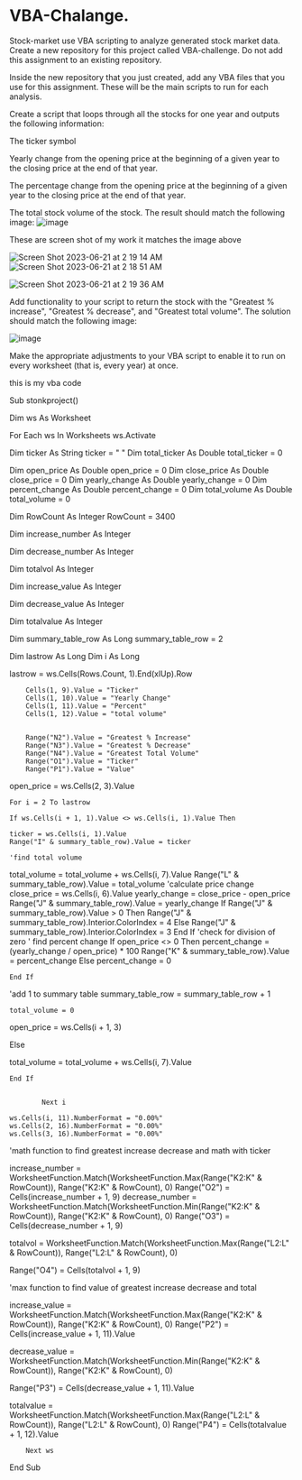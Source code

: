 # VBA-Chalange.
Stock-market
use VBA scripting to analyze generated stock market data.
Create a new repository for this project called VBA-challenge. Do not add this assignment to an existing repository.

Inside the new repository that you just created, add any VBA files that you use for this assignment. These will be the main scripts to run for each analysis.

Create a script that loops through all the stocks for one year and outputs the following information:

The ticker symbol

Yearly change from the opening price at the beginning of a given year to the closing price at the end of that year.

The percentage change from the opening price at the beginning of a given year to the closing price at the end of that year.

The total stock volume of the stock. The result should match the following image:
![image](https://github.com/leedthanh/VBA-Chalange./assets/135544908/bb488175-5cc9-45fb-b18d-52958d49b63a)


These are screen shot of my work it matches the image above

![Screen Shot 2023-06-21 at 2 19 14 AM](https://github.com/leedthanh/VBA-Chalange./assets/135544908/545a088d-0faa-48c4-8d21-806dce0e495e)
![Screen Shot 2023-06-21 at 2 18 51 AM](https://github.com/leedthanh/VBA-Chalange./assets/135544908/e8858250-9d24-468a-b27c-08a437eb7dde)

![Screen Shot 2023-06-21 at 2 19 36 AM](https://github.com/leedthanh/VBA-Chalange./assets/135544908/077d58c8-072b-4603-a724-779da11d731a)

Add functionality to your script to return the stock with the "Greatest % increase", "Greatest % decrease", and "Greatest total volume". The solution should match the following image:

![image](https://github.com/leedthanh/VBA-Chalange./assets/135544908/dcb22102-713b-4715-a46f-2c7ae1c3411a)

Make the appropriate adjustments to your VBA script to enable it to run on every worksheet (that is, every year) at once.


this is my vba code 

Sub stonkproject()

Dim ws As Worksheet

For Each ws In Worksheets
ws.Activate


Dim ticker As String
ticker = " "
Dim total_ticker As Double
total_ticker = 0

Dim open_price As Double
open_price = 0
Dim close_price As Double
close_price = 0
Dim yearly_change As Double
yearly_change = 0
Dim percent_change As Double
percent_change = 0
Dim total_volume As Double
total_volume = 0

   
 Dim RowCount As Integer
  RowCount = 3400
  
  Dim increase_number As Integer
  
  Dim decrease_number As Integer
  
  Dim totalvol As Integer
  
  Dim increase_value As Integer
  
  Dim decrease_value As Integer
  
  Dim totalvalue As Integer
  
  
  


Dim summary_table_row As Long
summary_table_row = 2

Dim lastrow As Long
Dim i As Long

lastrow = ws.Cells(Rows.Count, 1).End(xlUp).Row


        Cells(1, 9).Value = "Ticker"
        Cells(1, 10).Value = "Yearly Change"
        Cells(1, 11).Value = "Percent"
        Cells(1, 12).Value = "total volume"
        
        
        Range("N2").Value = "Greatest % Increase"
        Range("N3").Value = "Greatest % Decrease"
        Range("N4").Value = "Greatest Total Volume"
        Range("O1").Value = "Ticker"
        Range("P1").Value = "Value"


open_price = ws.Cells(2, 3).Value

    For i = 2 To lastrow
    
    If ws.Cells(i + 1, 1).Value <> ws.Cells(i, 1).Value Then
    
    ticker = ws.Cells(i, 1).Value
    Range("I" & summary_table_row).Value = ticker
    
    'find total volume
   total_volume = total_volume + ws.Cells(i, 7).Value
   Range("L" & summary_table_row).Value = total_volume
    'calculate price change
    close_price = ws.Cells(i, 6).Value
    yearly_change = close_price - open_price
    Range("J" & summary_table_row).Value = yearly_change
    If Range("J" & summary_table_row).Value > 0 Then
    Range("J" & summary_table_row).Interior.ColorIndex = 4
    Else
    Range("J" & summary_table_row).Interior.ColorIndex = 3
    End If
    'check for division of zero
    ' find percent change
    If open_price <> 0 Then
        percent_change = (yearly_change / open_price) * 100
        Range("K" & summary_table_row).Value = percent_change
    Else
        percent_change = 0
        
    End If
   
   'add 1 to summary table
   summary_table_row = summary_table_row + 1
   
    total_volume = 0
   
   open_price = ws.Cells(i + 1, 3)
   
  Else
   
  total_volume = total_volume + ws.Cells(i, 7).Value
     
    End If
                

            Next i
            
    ws.Cells(i, 11).NumberFormat = "0.00%"
    ws.Cells(2, 16).NumberFormat = "0.00%"
    ws.Cells(3, 16).NumberFormat = "0.00%"
    
  
  'math function to find greatest increase decrease and math with ticker
 
increase_number = WorksheetFunction.Match(WorksheetFunction.Max(Range("K2:K" & RowCount)), Range("K2:K" & RowCount), 0)
  Range("O2") = Cells(increase_number + 1, 9)
  decrease_number = WorksheetFunction.Match(WorksheetFunction.Min(Range("K2:K" & RowCount)), Range("K2:K" & RowCount), 0)
    Range("O3") = Cells(decrease_number + 1, 9)
   
   totalvol = WorksheetFunction.Match(WorksheetFunction.Max(Range("L2:L" & RowCount)), Range("L2:L" & RowCount), 0)
   
   Range("O4") = Cells(totalvol + 1, 9)

   
   
   
   'max function to find value of greatest increase decrease and total
   
increase_value = WorksheetFunction.Match(WorksheetFunction.Max(Range("K2:K" & RowCount)), Range("K2:K" & RowCount), 0)
   Range("P2") = Cells(increase_value + 1, 11).Value

decrease_value = WorksheetFunction.Match(WorksheetFunction.Min(Range("K2:K" & RowCount)), Range("K2:K" & RowCount), 0)
   
   Range("P3") = Cells(decrease_value + 1, 11).Value
   
   totalvalue = WorksheetFunction.Match(WorksheetFunction.Max(Range("L2:L" & RowCount)), Range("L2:L" & RowCount), 0)
Range("P4") = Cells(totalvalue + 1, 12).Value
        
     
          
        Next ws
End Sub


